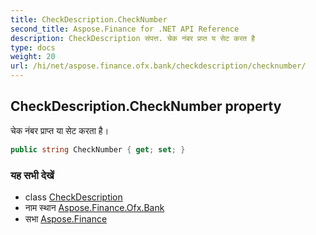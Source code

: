```yaml
---
title: CheckDescription.CheckNumber
second_title: Aspose.Finance for .NET API Reference
description: CheckDescription संपत्त. चेक नंबर प्रप्त य सेट करत है
type: docs
weight: 20
url: /hi/net/aspose.finance.ofx.bank/checkdescription/checknumber/
---
```

## CheckDescription.CheckNumber property

चेक नंबर प्राप्त या सेट करता है।

```csharp
public string CheckNumber { get; set; }
```

### यह सभी देखें

* class [CheckDescription](../)
* नाम स्थान [Aspose.Finance.Ofx.Bank](../../checkdescription/)
* सभा [Aspose.Finance](../../../)


